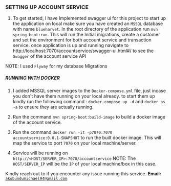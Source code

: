 <h3>SETTING UP ACCOUNT SERVICE</h3>

1) To get started, I have Implemented swagger ui for this project to start up the application on local make sure you have created an <code>MSSQL</code> database with name <code>blueharvet</code>. 
In the root directory of the application run <code>mvn spring-boot:run</code>. This will run the Initial migrations, create a customer and set the environment for both account service and transaction service. 
    once application is up and running navigate to http://localhost:7070/accountservice/swagger-ui.html#/ to see the <code>Swagger</code> of the  account service API
   
NOTE: I used <code>Flyway</code> for my database Migrations 

<h5>RUNNING WITH DOCKER</h5>


1) I added MSSQL server</code> images to the <code>Docker-compose.yml</code> file, just incase you don't have them running on your local already.
   to start them up kindly run the following command : <code>docker-compose up -d</code> and <code>docker ps -a</code> to ensure they are actually running.


2) Run the command <code>mvn spring-boot:build-image</code> to build a docker image of the account service.


3) Run the command <code>docker run -it -p7070:7070 accountservice:0.0.1-SNAPSHOT</code> to run the built docker image. This will map the service to port <code>7070</code> on your local machine/server.


4) Service will be running on <code>http://<HOST/SERVER_IP>:7070/accountservice</code>
   NOTE: The <code>HOST/SERVER_IP</code> will be the <code>IP</code> of your local machine/box in this case.

Kindly reach out to if you encounter any issue running this service. <b>Email: </b><code>akobundumichael94@gmail.com</code>